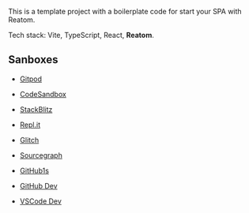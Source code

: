 This is a template project with a boilerplate code for start your SPA with Reatom.

Tech stack: Vite, TypeScript, React, **Reatom**.

## Sanboxes

- [Gitpod](https://gitpod.io/#https://github.com/artalar/reatom-react-ts)

- [CodeSandbox](https://codesandbox.io/s/github/artalar/reatom-react-ts)

- [StackBlitz](https://githubblitz.com/artalar/reatom-react-ts)

- [Repl.it](https://repl.it/github/artalar/reatom-react-ts)

- [Glitch](https://glitch.com/edit/#!/import/github/artalar/reatom-react-ts)

- [Sourcegraph](https://sourcegraph.com/github.com/artalar/reatom-react-ts)

- [GitHub1s](https://github1s.com/artalar/reatom-react-ts)

- [GitHub Dev](https://github.dev/artalar/reatom-react-ts)

- [VSCode Dev](https://vscode.dev/github/artalar/reatom-react-ts)
